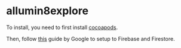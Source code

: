 # allumin8explore

To install, you need to first install [cocoapods](https://cocoapods.org/). 

Then, follow [this](https://firebase.google.com/docs/firestore/quickstart#ios) guide by Google to setup to Firebase and Firestore. 
